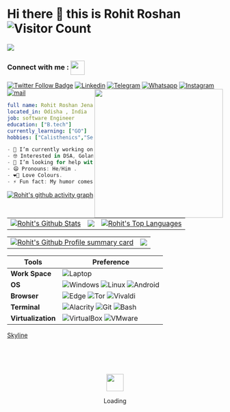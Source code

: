 # Hi there 👋 this is **Rohit Roshan** ![Visitor Count](https://profile-counter.glitch.me/0-0Rohit-Roshan/count.svg)
![](https://github.com/vikumkbv/vikumkbv/blob/master/icons/header_.png)

### Connect with me : <img align="center" src="https://github.com/rajput2107/rajput2107/blob/master/Assets/Handshake.gif" height="33px" />
[![Twitter Follow Badge](https://img.shields.io/twitter/follow/00RohitRoshan?color=0F182A&logo=twitter&style=for-the-badge)](https://twitter.com/00RohitRoshan)
[![Linkedin](https://img.shields.io/badge/LinkedIn-0077B5?style=for-the-badge&logo=linkedin&logoColor=white)](https://www.linkedin.com/in/rohit-roshan-jena-365062241/)
[![Telegram](https://img.shields.io/badge/Telegram-2CA5E0?style=for-the-badge&logo=telegram&logoColor=white)](https://t.me/ProblemSolver)
[![Whatsapp](https://img.shields.io/badge/WhatsApp-25D366?style=for-the-badge&logo=whatsapp&logoColor=white)](https://whatsapp-clone-web.netlify.app/)
[![Instagram](https://img.shields.io/badge/Instagram-E4405F?style=for-the-badge&logo=instagram&logoColor=white)](https://www.instagram.com/00rohitroshan/)
[![mail](https://img.shields.io/badge/gmail-%23DD0031.svg?&style=for-the-badge&logo=gmail&logoColor=white)](mailto:00rohitroshan@gmail.com)
<img align="right" width="300" src="https://watermill.io/img/gopher.svg">
```yaml <--Code Fenced-->
full name: Rohit Roshan Jena
located_in: Odisha , India
job: software Engineer
education: ["B.tech"]
currently_learning: ["GO"]
hobbies: ["Calisthenics","Seaweed"]
```
```js <--Code Fenced-->
- 🔭 I’m currently working on OpenTofu. 
- 🤓 Interested in DSA, Golang, Devops.
- 🤔 I’m looking for help with Devops.
- 😄 Pronouns: He/Him .
- ❤‍🔥 Love Colours.
- ⚡ Fun fact: My humor comes with logic .
```


[![Rohit's github activity graph](https://github-readme-activity-graph.vercel.app/graph?username=00RohitRoshan&theme=gotham&bg_color=FFFFFF00)](https://github.com/Ashutosh00710/github-readme-activity-graph)


<table>
  <tr>
    <td>
       <a href="https://github.com/anuraghazra/github-readme-stats"><img alt="Rohit's Github Stats" src="https://github-readme-stats.vercel.app/api?username=00RohitRoshan&show_icons=true&count_private=true&theme=react&hide_border=true&bg_color=FFFFFF00" /></a>
    </td>
    <td>
       <a href="https://github.com/DenverCoder1/github-readme-streak-stats"><img src="https://github-readme-streak-stats.herokuapp.com/?user=00RohitRoshan&stroke=ffffff&background=FFFFFF00&ring=5BCDEC&fire=5BCDEC&currStreakNum=ffffff&currStreakLabel=5BCDEC&sideNums=ffffff&sideLabels=ffffff&dates=ffffff&hide_border=true" /></a>
    </td>
	<td>
       <a href="https://github.com/anuraghazra/github-readme-stats"><img alt="Rohit's Top Languages" src="https://github-readme-stats.vercel.app/api/top-langs/?username=00RohitRoshan&langs_count=6&count_private=true&layout=compact&theme=react&hide_border=true&bg_color=FFFFFF00"/></a>
    </td>
  </tr>
 </table>
 

<table>
  <tr>
    <td>
       <a href="https://github.com/vn7n24fzkq/github-profile-summary-cards"><img alt="Rohit's Github Profile summary card" src="https://github-profile-summary-cards.vercel.app/api/cards/profile-details?username=00RohitRoshan&theme=gotham&hide_border=true" /></a>
    </td>
    <td>
      <a href="https://github.com/vn7n24fzkq/github-profile-summary-cards"><img src="http://github-profile-summary-cards.vercel.app/api/cards/productive-time?username=00RohitRoshan&theme=gotham&hide_border=true" /></a>
    </td>
  </tr>
 </table>





<!-- ![LeetCode](https://github-readme-streak-stats.herokuapp.com/?user=rohitroshanjena2017) -->




Tools |Preference
--|--
**Work Space** | ![Laptop](https://img.shields.io/badge/asus%20laptop-000000?style=for-the-badge&logo=asus&logoColor=white)
**OS** | ![Windows](https://img.shields.io/badge/Windows-0078D6?style=for-the-badge&logo=windows&logoColor=whit)     ![Linux](	https://img.shields.io/badge/Linux-FCC624?style=for-the-badge&logo=linux&logoColor=black)    ![Android](https://img.shields.io/badge/Android-3DDC84?style=for-the-badge&logo=android&logoColor=white)
**Browser** | ![Edge](https://img.shields.io/badge/Microsoft_Edge-0078D7?style=for-the-badge&logo=Microsoft-edge&logoColor=white)    ![Tor](https://img.shields.io/badge/Tor_Browser-7D4698?style=for-the-badge&logo=Tor-Browser&logoColor=white)    ![Vivaldi](https://img.shields.io/badge/Vivaldi-EF3939?style=for-the-badge&logo=Vivaldi&logoColor=white)
**Terminal** | ![Alacrity](https://img.shields.io/badge/alacritty-F46D01?style=for-the-badge&logo=alacritty&logoColor=white)   ![Git](https://img.shields.io/badge/GIT-E44C30?style=for-the-badge&logo=git&logoColor=white)    ![Bash](https://img.shields.io/badge/GNU%20Bash-4EAA25?style=for-the-badge&logo=GNU%20Bash&logoColor=white)
**Virtualization** | ![VirtualBox](https://img.shields.io/badge/VirtualBox-21416b?style=for-the-badge&logo=VirtualBox&logoColor=white)   ![VMware](https://img.shields.io/badge/VMware-231f20?style=for-the-badge&logo=VMware&logoColor=white)

[Skyline](https://git-skyline.huakun.tech/contribution/github/00RohitRoshan)


<!--
**0-0Rohit-Roshan/0-0Rohit-Roshan** is a ✨ _special_ ✨ repository because its `README.md` (this file) appears on your GitHub profile.

Here are some ideas to get you started:

- 🔭 I’m currently working on ...
- 🌱 I’m currently learning ...
- 👯 I’m looking to collaborate on ...
- 🤔 I’m looking for help with ...
- 💬 Ask me about ...
- 📫 How to reach me: ...
- 😄 Pronouns: ...
- ⚡ Fun fact: .....
-->

<div align="center">
	<br>
	<br>
	<br>
	<br>
	<img src="https://enterprise.github.com/assets/spinners/octocat-spinner-128-26a44333917854c6794d55eac947b1277fced54f1f60c5df5d93431db8753bc5.gif" width="40" height="40">
	<p>Loading</p>
	<br>
	<br>
	<br>
	<br>
</div>





















